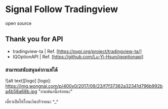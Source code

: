 # Signal Follow Tradingview
open source

## Thank you for API
* tradingview-ta | Ref. [https://pypi.org/project/tradingview-ta/]
* IQOptionAPI | Ref. [https://github.com/Lu-Yi-Hsun/iqoptionapi]

### สามารถสนับสนุนค่ากาแฟได้

![alt text][logo]
[logo]: https://img.wongnai.com/p/400x0/2017/09/23/f7f37362a32341d796b992ba4b58a68b.jpg "กาแฟนกนี้อร่อยนะ"


เดี๋ยวเปิดให้โอนเงินบริจาคนะ ^_^
